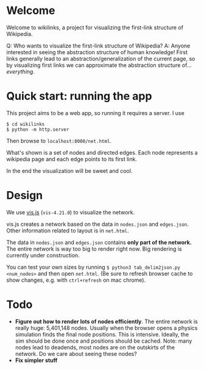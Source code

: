 # Welcome

Welcome to wikilinks, a project for visualizing the first-link structure of Wikipedia.

Q: Who wants to visualize the first-link structure of Wikipedia?
A: Anyone interested in seeing the abstraction structure of human knowledge!  First links generally lead to an abstraction/generalization of the current page, so by visualizing first links we can approximate the abstraction structure of... _everything_.

# Quick start: running the app
This project aims to be a web app, so running it requires a server. I use
```
$ cd wikilinks
$ python -m http.server
```
Then browse to `localhost:8000/net.html`.

What's shown is a set of nodes and directed edges.  Each node represents a wikipedia page and each edge points to its first link.

In the end the visualization will be sweet and cool.

# Design
We use [vis.js](http://visjs.org/) (`vis-4.21.0`) to visualize the network.  

vis.js creates a network based on the data in `nodes.json` and `edges.json`.  Other information related to layout is in `net.html`.

The data in `nodes.json` and `edges.json` contains __only part of the network.__  The entire network is way too big to render right now. Big rendering is currently under construction.

You can test your own sizes by running `$ python3 tab_delim2json.py <num_nodes>` and then open `net.html`. (Be sure to refresh browser cache to show changes, e.g. with `ctrl+refresh` on mac chrome).

# Todo
- __Figure out how to render lots of nodes efficiently__.  The entire network is really huge: 5,401,148 nodes.  Usually when the browser opens a physics simulation finds the final node positions.  This is intensive.  Ideally, the sim should be done once and positions should be cached. Note: many nodes lead to deadends, most nodes are on the outskirts of the network.  Do we care about seeing these nodes?
- __Fix simpler stuff__
